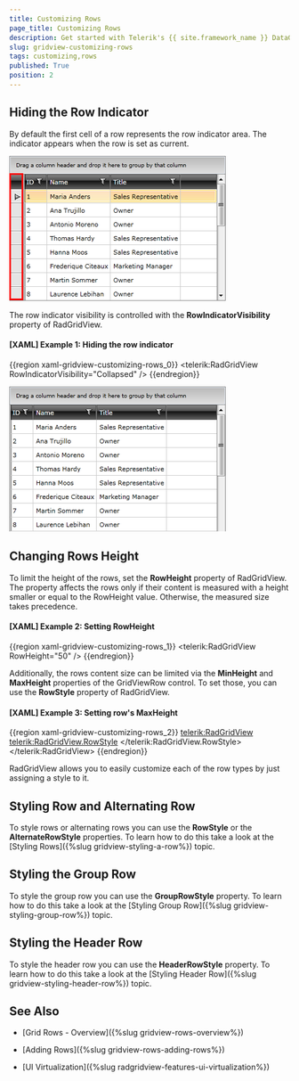 ```yaml
---
title: Customizing Rows
page_title: Customizing Rows
description: Get started with Telerik's {{ site.framework_name }} DataGrid and learn how to easily customize each of the row types by just assigning a style to it. 
slug: gridview-customizing-rows
tags: customizing,rows
published: True
position: 2
---
```


## Hiding the Row Indicator

By default the first cell of a row represents the row indicator area. The indicator appears when the row is set as current.

![Telerik {{ site.framework_name }} DataGrid CustomizingRows 1](images/RadGridView_CustomizingRows_1.png)

The row indicator visibility is controlled with the __RowIndicatorVisibility__ property of RadGridView.

#### __[XAML] Example 1: Hiding the row indicator__  
{{region xaml-gridview-customizing-rows_0}}
	<telerik:RadGridView RowIndicatorVisibility="Collapsed" />
{{endregion}}

![Telerik {{ site.framework_name }} DataGrid CustomizingRows 2](images/RadGridView_CustomizingRows_2.png)

## Changing Rows Height

To limit the height of the rows, set the __RowHeight__ property of RadGridView. The property affects the rows only if their content is measured with a height smaller or equal to the RowHeight value. Otherwise, the measured size takes precedence.

#### __[XAML] Example 2: Setting RowHeight__  
{{region xaml-gridview-customizing-rows_1}}
	<telerik:RadGridView RowHeight="50" />
{{endregion}}

Additionally, the rows content size can be limited via the __MinHeight__ and __MaxHeight__ properties of the GridViewRow control. To set those, you can use the __RowStyle__ property of RadGridView.

#### __[XAML] Example 3: Setting row's MaxHeight__  
{{region xaml-gridview-customizing-rows_2}}
	<telerik:RadGridView>
		<telerik:RadGridView.RowStyle>
			<!-- If you use NoXaml dlls add set the BasedOn property of the Style: BasedOn="{StaticResource GridViewRowStyle}" -->
			<Style TargetType="telerik:GridViewRow">
				<Setter Property="MaxHeight" Value="36" />
			</Style>
		</telerik:RadGridView.RowStyle>
	</telerik:RadGridView>
{{endregion}}

RadGridView allows you to easily customize each of the row types by just assigning a style to it. 

## Styling Row and Alternating Row

To style rows or alternating rows you can use the __RowStyle__ or the __AlternateRowStyle__ properties. To learn how to do this take a look at the [Styling Rows]({%slug gridview-styling-a-row%}) topic.

## Styling the Group Row

To style the group row you can use the __GroupRowStyle__ property. To learn how to do this take a look at the [Styling Group Row]({%slug gridview-styling-group-row%}) topic.

## Styling the Header Row

To style the header row you can use the __HeaderRowStyle__ property. To learn how to do this take a look at the [Styling Header Row]({%slug gridview-styling-header-row%}) topic.

## See Also

 * [Grid Rows - Overview]({%slug gridview-rows-overview%})

 * [Adding Rows]({%slug gridview-rows-adding-rows%})
 
 * [UI Virtualization]({%slug radgridview-features-ui-virtualization%})
